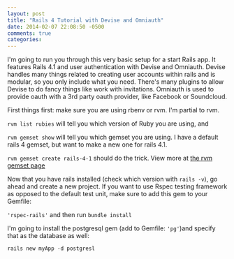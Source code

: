 ```yaml
---
layout: post
title: "Rails 4 Tutorial with Devise and Omniauth"
date: 2014-02-07 22:08:50 -0500
comments: true
categories: 
---
```


I'm going to run you through this very basic setup for a start Rails
app.  It features Rails 4.1 and user authentication with Devise and Omniauth. Devise handles many things related to creating user accounts within rails and is modular,  so you only include what you need. There's many plugins to allow Devise to do fancy things like work with invitations.  Omniauth is used to provide oauth with a 3rd party oauth provider, like Facebook or Soundcloud.

First things first: make sure you are using rbenv or rvm. I'm partial to
rvm. 

```rvm list rubies```
will tell you which version of Ruby you are using, and

```rvm gemset show```
will tell you which gemset you are using.  I have a default rails 4
gemset, but want to make a new one for rails 4.1.

```rvm gemset create rails-4-1```
should do the trick. View more at [the rvm gemset page](http://rvm.io/gemsets)

Now that you have rails installed (check which version with ```rails
-v```), go ahead and create a new project. If you want to use Rspec
testing framework as opposed to the default test unit, make sure to add
this gem to your Gemfile:

```'rspec-rails'``` and then run ```bundle install```

I'm going to install the postgresql gem (add to Gemfile: ```'pg'```)and specify that as the database as well:

```rails new myApp -d postgresl```
